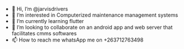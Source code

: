 - 👋 Hi, I’m @jarvisdrivers
- 👀 I’m interested in Computerized maintenance management systems
- 🌱 I’m currently learning flutter
- 💞️ I’m looking to collaborate on an android app and web server that facilitates cmms softwares
- 📫 How to reach me whatsApp me on +263712763498

<!---
jarvisdrivers/jarvisdrivers is a ✨ special ✨ repository because its `README.md` (this file) appears on your GitHub profile.
You can click the Preview link to take a look at your changes.
--->
